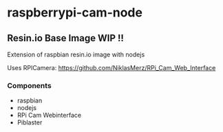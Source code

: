 # raspberrypi-cam-node
## Resin.io Base Image WIP !!

Extension of raspbian resin.io image with nodejs

Uses RPICamera: https://github.com/NiklasMerz/RPi_Cam_Web_Interface

### Components
* raspbian
* nodejs
* RPi Cam Webinterface
* Piblaster
